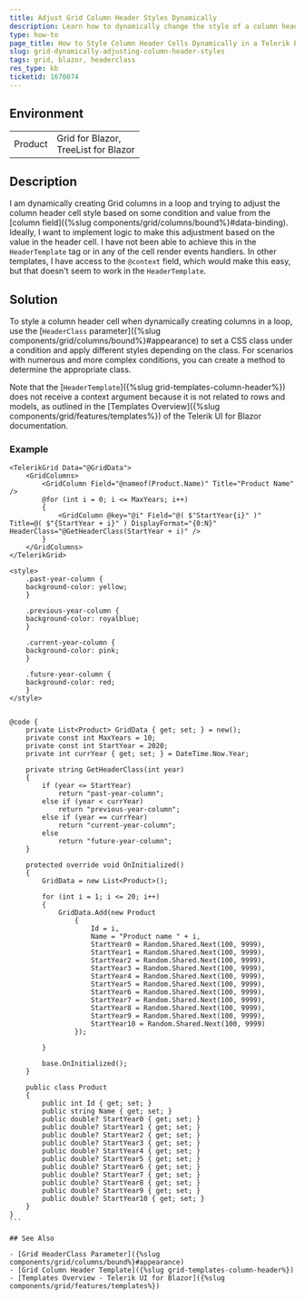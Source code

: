 ```yaml
---
title: Adjust Grid Column Header Styles Dynamically
description: Learn how to dynamically change the style of a column header cell in a Telerik Blazor Grid based on condition.
type: how-to
page_title: How to Style Column Header Cells Dynamically in a Telerik Blazor Grid
slug: grid-dynamically-adjusting-column-header-styles
tags: grid, blazor, headerclass
res_type: kb
ticketid: 1670074
---
```


## Environment

<table>
    <tbody>
	    <tr>
	    	<td>Product</td>
	    	<td>Grid for Blazor, <br /> TreeList for Blazor</td>
	    </tr>
    </tbody>
</table>

## Description

I am dynamically creating Grid columns in a loop and trying to adjust the column header cell style based on some condition and value from the [column field]({%slug components/grid/columns/bound%}#data-binding). Ideally, I want to implement logic to make this adjustment based on the value in the header cell. I have not been able to achieve this in the `HeaderTemplate` tag or in any of the cell render events handlers. In other templates, I have access to the `@context` field, which would make this easy, but that doesn't seem to work in the `HeaderTemplate`.

## Solution

To style a column header cell when dynamically creating columns in a loop, use the [`HeaderClass` parameter]({%slug components/grid/columns/bound%}#appearance) to set a CSS class under a condition and apply different styles depending on the class. For scenarios with numerous and more complex conditions, you can create a method to determine the appropriate class.

Note that the [`HeaderTemplate`]({%slug grid-templates-column-header%}) does not receive a context argument because it is not related to rows and models, as outlined in the [Templates Overview]({%slug components/grid/features/templates%}) of the Telerik UI for Blazor documentation.

### Example

````RAZOR
<TelerikGrid Data="@GridData">
    <GridColumns>
        <GridColumn Field="@nameof(Product.Name)" Title="Product Name" />
        @for (int i = 0; i <= MaxYears; i++)
        {
            <GridColumn @key="@i" Field="@( $"StartYear{i}" )" Title=@( $"{StartYear + i}" ) DisplayFormat="{0:N}" HeaderClass="@GetHeaderClass(StartYear + i)" />
        }
    </GridColumns>
</TelerikGrid>

<style>
    .past-year-column {
    background-color: yellow;
    }

    .previous-year-column {
    background-color: royalblue;
    }

    .current-year-column {
    background-color: pink;
    }

    .future-year-column {
    background-color: red;
    }
</style>


@code {
    private List<Product> GridData { get; set; } = new();
    private const int MaxYears = 10;
    private const int StartYear = 2020;
    private int currYear { get; set; } = DateTime.Now.Year;

    private string GetHeaderClass(int year)
    {
        if (year <= StartYear)
            return "past-year-column";
        else if (year < currYear)
            return "previous-year-column";
        else if (year == currYear)
            return "current-year-column";
        else
            return "future-year-column";
    }

    protected override void OnInitialized()
    {
        GridData = new List<Product>();

        for (int i = 1; i <= 20; i++)
        {
            GridData.Add(new Product
                {
                    Id = i,
                    Name = "Product name " + i,
                    StartYear0 = Random.Shared.Next(100, 9999),
                    StartYear1 = Random.Shared.Next(100, 9999),
                    StartYear2 = Random.Shared.Next(100, 9999),
                    StartYear3 = Random.Shared.Next(100, 9999),
                    StartYear4 = Random.Shared.Next(100, 9999),
                    StartYear5 = Random.Shared.Next(100, 9999),
                    StartYear6 = Random.Shared.Next(100, 9999),
                    StartYear7 = Random.Shared.Next(100, 9999),
                    StartYear8 = Random.Shared.Next(100, 9999),
                    StartYear9 = Random.Shared.Next(100, 9999),
                    StartYear10 = Random.Shared.Next(100, 9999)
                });

        }

        base.OnInitialized();
    }

    public class Product
    {
        public int Id { get; set; }
        public string Name { get; set; }
        public double? StartYear0 { get; set; }
        public double? StartYear1 { get; set; }
        public double? StartYear2 { get; set; }
        public double? StartYear3 { get; set; }
        public double? StartYear4 { get; set; }
        public double? StartYear5 { get; set; }
        public double? StartYear6 { get; set; }
        public double? StartYear7 { get; set; }
        public double? StartYear8 { get; set; }
        public double? StartYear9 { get; set; }
        public double? StartYear10 { get; set; }
    }
}
```

## See Also

- [Grid HeaderClass Parameter]({%slug components/grid/columns/bound%}#appearance)
- [Grid Column Header Template]({%slug grid-templates-column-header%})
- [Templates Overview - Telerik UI for Blazor]({%slug components/grid/features/templates%})

